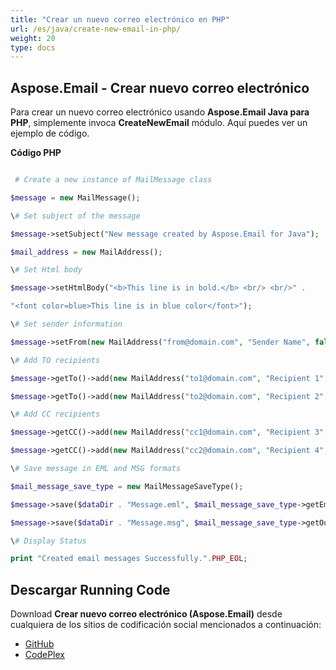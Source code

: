 ```yaml
---
title: "Crear un nuevo correo electrónico en PHP"
url: /es/java/create-new-email-in-php/
weight: 20
type: docs
---
```


## **Aspose.Email - Crear nuevo correo electrónico**
Para crear un nuevo correo electrónico usando **Aspose.Email Java para PHP**, simplemente invoca **CreateNewEmail** módulo. Aquí puedes ver un ejemplo de código.

**Código PHP**

``` php

 # Create a new instance of MailMessage class

$message = new MailMessage();

\# Set subject of the message

$message->setSubject("New message created by Aspose.Email for Java");

$mail_address = new MailAddress();

\# Set Html body

$message->setHtmlBody("<b>This line is in bold.</b> <br/> <br/>" .

"<font color=blue>This line is in blue color</font>");

\# Set sender information

$message->setFrom(new MailAddress("from@domain.com", "Sender Name", false));

\# Add TO recipients

$message->getTo()->add(new MailAddress("to1@domain.com", "Recipient 1", false));

$message->getTo()->add(new MailAddress("to2@domain.com", "Recipient 2", false));

\# Add CC recipients

$message->getCC()->add(new MailAddress("cc1@domain.com", "Recipient 3", false));

$message->getCC()->add(new MailAddress("cc2@domain.com", "Recipient 4", false));

\# Save message in EML and MSG formats

$mail_message_save_type = new MailMessageSaveType();

$message->save($dataDir . "Message.eml", $mail_message_save_type->getEmlFormat());

$message->save($dataDir . "Message.msg", $mail_message_save_type->getOutlookMessageFormat());

\# Display Status

print "Created email messages Successfully.".PHP_EOL;


```
## **Descargar Running Code**
Download **Crear nuevo correo electrónico (Aspose.Email)** desde cualquiera de los sitios de codificación social mencionados a continuación:

- [GitHub](https://github.com/aspose-email/Aspose.Email-for-Java/blob/master/Plugins/Aspose_Email_Java_for_PHP/src/aspose/email/ProgrammingEmail/CreateNewEmail.php)
- [CodePlex](https://asposeemailjavaphp.codeplex.com/SourceControl/latest#src/aspose/email/ProgrammingEmail/CreateNewEmail.php)

